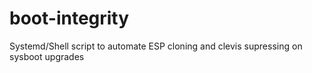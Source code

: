 # boot-integrity
Systemd/Shell script to automate ESP cloning and clevis supressing on sysboot upgrades
